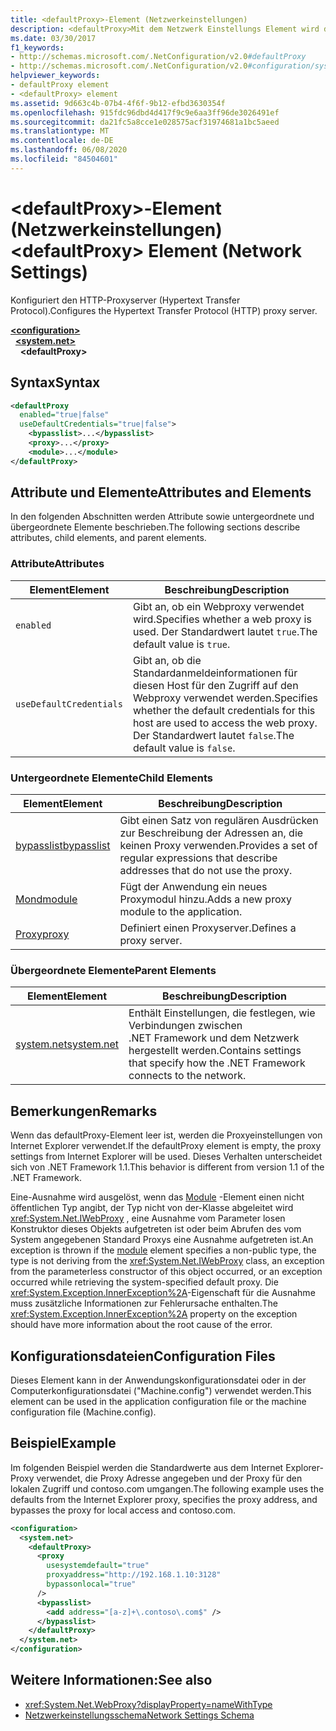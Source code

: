 ```yaml
---
title: <defaultProxy>-Element (Netzwerkeinstellungen)
description: <defaultProxy>Mit dem Netzwerk Einstellungs Element wird der HTTP-Proxy Server (Hypertext Transfer Protocol) im .NET Framework konfiguriert.
ms.date: 03/30/2017
f1_keywords:
- http://schemas.microsoft.com/.NetConfiguration/v2.0#defaultProxy
- http://schemas.microsoft.com/.NetConfiguration/v2.0#configuration/system.net/defaultProxy
helpviewer_keywords:
- defaultProxy element
- <defaultProxy> element
ms.assetid: 9d663c4b-07b4-4f6f-9b12-efbd3630354f
ms.openlocfilehash: 915fdc96dbd4d417f9c9e6aa3ff96de3026491ef
ms.sourcegitcommit: da21fc5a8cce1e028575acf31974681a1bc5aeed
ms.translationtype: MT
ms.contentlocale: de-DE
ms.lasthandoff: 06/08/2020
ms.locfileid: "84504601"
---
```

# <a name="defaultproxy-element-network-settings"></a><span data-ttu-id="762be-103">\<defaultProxy>-Element (Netzwerkeinstellungen)</span><span class="sxs-lookup"><span data-stu-id="762be-103">\<defaultProxy> Element (Network Settings)</span></span>
<span data-ttu-id="762be-104">Konfiguriert den HTTP-Proxyserver (Hypertext Transfer Protocol).</span><span class="sxs-lookup"><span data-stu-id="762be-104">Configures the Hypertext Transfer Protocol (HTTP) proxy server.</span></span>  
  
[**\<configuration>**](../configuration-element.md)  
&nbsp;&nbsp;[**\<system.net>**](system-net-element-network-settings.md)  
&nbsp;&nbsp;&nbsp;&nbsp;**\<defaultProxy>**  
  
## <a name="syntax"></a><span data-ttu-id="762be-105">Syntax</span><span class="sxs-lookup"><span data-stu-id="762be-105">Syntax</span></span>  
  
```xml  
<defaultProxy  
  enabled="true|false"  
  useDefaultCredentials="true|false">  
    <bypasslist>...</bypasslist>  
    <proxy>...</proxy>  
    <module>...</module>  
</defaultProxy>
```  
  
## <a name="attributes-and-elements"></a><span data-ttu-id="762be-106">Attribute und Elemente</span><span class="sxs-lookup"><span data-stu-id="762be-106">Attributes and Elements</span></span>  
 <span data-ttu-id="762be-107">In den folgenden Abschnitten werden Attribute sowie untergeordnete und übergeordnete Elemente beschrieben.</span><span class="sxs-lookup"><span data-stu-id="762be-107">The following sections describe attributes, child elements, and parent elements.</span></span>  
  
### <a name="attributes"></a><span data-ttu-id="762be-108">Attribute</span><span class="sxs-lookup"><span data-stu-id="762be-108">Attributes</span></span>  
  
|<span data-ttu-id="762be-109">**Element**</span><span class="sxs-lookup"><span data-stu-id="762be-109">**Element**</span></span>|<span data-ttu-id="762be-110">**Beschreibung**</span><span class="sxs-lookup"><span data-stu-id="762be-110">**Description**</span></span>|  
|-----------------|---------------------|  
|`enabled`|<span data-ttu-id="762be-111">Gibt an, ob ein Webproxy verwendet wird.</span><span class="sxs-lookup"><span data-stu-id="762be-111">Specifies whether a web proxy is used.</span></span> <span data-ttu-id="762be-112">Der Standardwert lautet `true`.</span><span class="sxs-lookup"><span data-stu-id="762be-112">The default value is `true`.</span></span>|  
|`useDefaultCredentials`|<span data-ttu-id="762be-113">Gibt an, ob die Standardanmeldeinformationen für diesen Host für den Zugriff auf den Webproxy verwendet werden.</span><span class="sxs-lookup"><span data-stu-id="762be-113">Specifies whether the default credentials for this host are used to access the web proxy.</span></span> <span data-ttu-id="762be-114">Der Standardwert lautet `false`.</span><span class="sxs-lookup"><span data-stu-id="762be-114">The default value is `false`.</span></span>|  
  
### <a name="child-elements"></a><span data-ttu-id="762be-115">Untergeordnete Elemente</span><span class="sxs-lookup"><span data-stu-id="762be-115">Child Elements</span></span>  
  
|<span data-ttu-id="762be-116">**Element**</span><span class="sxs-lookup"><span data-stu-id="762be-116">**Element**</span></span>|<span data-ttu-id="762be-117">**Beschreibung**</span><span class="sxs-lookup"><span data-stu-id="762be-117">**Description**</span></span>|  
|-----------------|---------------------|  
|[<span data-ttu-id="762be-118">bypasslist</span><span class="sxs-lookup"><span data-stu-id="762be-118">bypasslist</span></span>](bypasslist-element-network-settings.md)|<span data-ttu-id="762be-119">Gibt einen Satz von regulären Ausdrücken zur Beschreibung der Adressen an, die keinen Proxy verwenden.</span><span class="sxs-lookup"><span data-stu-id="762be-119">Provides a set of regular expressions that describe addresses that do not use the proxy.</span></span>|  
|[<span data-ttu-id="762be-120">Mond</span><span class="sxs-lookup"><span data-stu-id="762be-120">module</span></span>](module-element-network-settings.md)|<span data-ttu-id="762be-121">Fügt der Anwendung ein neues Proxymodul hinzu.</span><span class="sxs-lookup"><span data-stu-id="762be-121">Adds a new proxy module to the application.</span></span>|  
|[<span data-ttu-id="762be-122">Proxy</span><span class="sxs-lookup"><span data-stu-id="762be-122">proxy</span></span>](proxy-element-network-settings.md)|<span data-ttu-id="762be-123">Definiert einen Proxyserver.</span><span class="sxs-lookup"><span data-stu-id="762be-123">Defines a proxy server.</span></span>|  
  
### <a name="parent-elements"></a><span data-ttu-id="762be-124">Übergeordnete Elemente</span><span class="sxs-lookup"><span data-stu-id="762be-124">Parent Elements</span></span>  
  
|<span data-ttu-id="762be-125">**Element**</span><span class="sxs-lookup"><span data-stu-id="762be-125">**Element**</span></span>|<span data-ttu-id="762be-126">**Beschreibung**</span><span class="sxs-lookup"><span data-stu-id="762be-126">**Description**</span></span>|  
|-----------------|---------------------|  
|[<span data-ttu-id="762be-127">system.net</span><span class="sxs-lookup"><span data-stu-id="762be-127">system.net</span></span>](system-net-element-network-settings.md)|<span data-ttu-id="762be-128">Enthält Einstellungen, die festlegen, wie Verbindungen zwischen .NET Framework und dem Netzwerk hergestellt werden.</span><span class="sxs-lookup"><span data-stu-id="762be-128">Contains settings that specify how the .NET Framework connects to the network.</span></span>|  
  
## <a name="remarks"></a><span data-ttu-id="762be-129">Bemerkungen</span><span class="sxs-lookup"><span data-stu-id="762be-129">Remarks</span></span>  
 <span data-ttu-id="762be-130">Wenn das defaultProxy-Element leer ist, werden die Proxyeinstellungen von Internet Explorer verwendet.</span><span class="sxs-lookup"><span data-stu-id="762be-130">If the defaultProxy element is empty, the proxy settings from Internet Explorer will be used.</span></span> <span data-ttu-id="762be-131">Dieses Verhalten unterscheidet sich von .NET Framework 1.1.</span><span class="sxs-lookup"><span data-stu-id="762be-131">This behavior is different from version 1.1 of the .NET Framework.</span></span>  
  
 <span data-ttu-id="762be-132">Eine-Ausnahme wird ausgelöst, wenn das [Module](module-element-network-settings.md) -Element einen nicht öffentlichen Typ angibt, der Typ nicht von der-Klasse abgeleitet wird <xref:System.Net.IWebProxy> , eine Ausnahme vom Parameter losen Konstruktor dieses Objekts aufgetreten ist oder beim Abrufen des vom System angegebenen Standard Proxys eine Ausnahme aufgetreten ist.</span><span class="sxs-lookup"><span data-stu-id="762be-132">An exception is thrown if the [module](module-element-network-settings.md) element specifies a non-public type, the type is not deriving from the <xref:System.Net.IWebProxy> class, an exception from the parameterless constructor of this object occurred, or an exception occurred while retrieving the system-specified default proxy.</span></span> <span data-ttu-id="762be-133">Die <xref:System.Exception.InnerException%2A>-Eigenschaft für die Ausnahme muss zusätzliche Informationen zur Fehlerursache enthalten.</span><span class="sxs-lookup"><span data-stu-id="762be-133">The <xref:System.Exception.InnerException%2A> property on the exception should have more information about the root cause of the error.</span></span>  
  
## <a name="configuration-files"></a><span data-ttu-id="762be-134">Konfigurationsdateien</span><span class="sxs-lookup"><span data-stu-id="762be-134">Configuration Files</span></span>  
 <span data-ttu-id="762be-135">Dieses Element kann in der Anwendungskonfigurationsdatei oder in der Computerkonfigurationsdatei ("Machine.config") verwendet werden.</span><span class="sxs-lookup"><span data-stu-id="762be-135">This element can be used in the application configuration file or the machine configuration file (Machine.config).</span></span>  
  
## <a name="example"></a><span data-ttu-id="762be-136">Beispiel</span><span class="sxs-lookup"><span data-stu-id="762be-136">Example</span></span>  
 <span data-ttu-id="762be-137">Im folgenden Beispiel werden die Standardwerte aus dem Internet Explorer-Proxy verwendet, die Proxy Adresse angegeben und der Proxy für den lokalen Zugriff und contoso.com umgangen.</span><span class="sxs-lookup"><span data-stu-id="762be-137">The following example uses the defaults from the Internet Explorer proxy, specifies the proxy address, and bypasses the proxy for local access and contoso.com.</span></span>  
  
```xml  
<configuration>  
  <system.net>  
    <defaultProxy>  
      <proxy  
        usesystemdefault="true"  
        proxyaddress="http://192.168.1.10:3128"  
        bypassonlocal="true"  
      />  
      <bypasslist>  
        <add address="[a-z]+\.contoso\.com$" />  
      </bypasslist>  
    </defaultProxy>  
  </system.net>  
</configuration>  
```  
  
## <a name="see-also"></a><span data-ttu-id="762be-138">Weitere Informationen:</span><span class="sxs-lookup"><span data-stu-id="762be-138">See also</span></span>

- <xref:System.Net.WebProxy?displayProperty=nameWithType>
- [<span data-ttu-id="762be-139">Netzwerkeinstellungsschema</span><span class="sxs-lookup"><span data-stu-id="762be-139">Network Settings Schema</span></span>](index.md)
